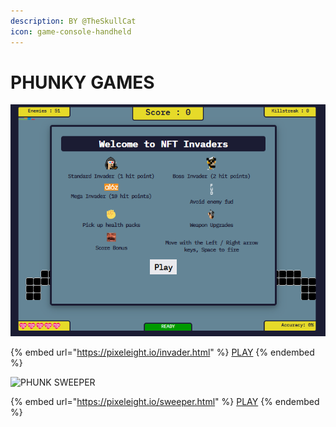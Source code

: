 ```yaml
---
description: BY @TheSkullCat
icon: game-console-handheld
---
```


# PHUNKY GAMES

![PHUNK INVADERS](<../../.gitbook/assets/image (19) (1).png>)

{% embed url="https://pixeleight.io/invader.html" %}
[PLAY](https://pixeleight.io/invader.html)
{% endembed %}





![PHUNK SWEEPER](<../../.gitbook/assets/Screen Shot 2022-08-03 at 15.06.59.png>)

{% embed url="https://pixeleight.io/sweeper.html" %}
[PLAY](https://pixeleight.io/sweeper.html)
{% endembed %}
